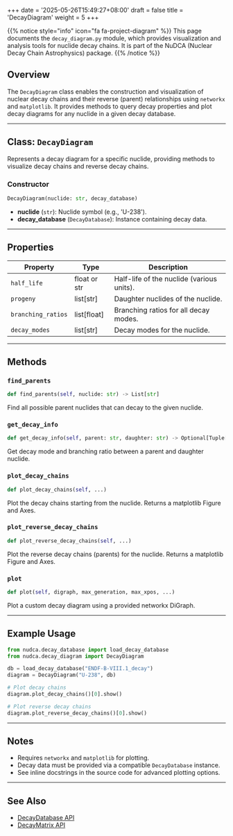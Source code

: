 +++
date = '2025-05-26T15:49:27+08:00'
draft = false
title = 'DecayDiagram'
weight = 5
+++


{{% notice style="info" icon="fa fa-project-diagram" %}}
This page documents the `decay_diagram.py` module, which provides visualization and analysis tools for nuclide decay chains. It is part of the NuDCA (Nuclear Decay Chain Astrophysics) package.
{{% /notice %}}

## Overview

The `DecayDiagram` class enables the construction and visualization of nuclear decay chains and their reverse (parent) relationships using `networkx` and `matplotlib`. It provides methods to query decay properties and plot decay diagrams for any nuclide in a given decay database.

---

## Class: `DecayDiagram`

Represents a decay diagram for a specific nuclide, providing methods to visualize decay chains and reverse decay chains.

### Constructor
```python
DecayDiagram(nuclide: str, decay_database)
```
- **nuclide** (`str`): Nuclide symbol (e.g., 'U-238').
- **decay_database** (`DecayDatabase`): Instance containing decay data.

---

## Properties

| Property           | Type                | Description                                      |
|--------------------|---------------------|--------------------------------------------------|
| `half_life`        | float or str        | Half-life of the nuclide (various units).        |
| `progeny`          | list[str]           | Daughter nuclides of the nuclide.                |
| `branching_ratios` | list[float]         | Branching ratios for all decay modes.            |
| `decay_modes`      | list[str]           | Decay modes for the nuclide.                     |

---

## Methods

### `find_parents`
```python
def find_parents(self, nuclide: str) -> List[str]
```
Find all possible parent nuclides that can decay to the given nuclide.

### `get_decay_info`
```python
def get_decay_info(self, parent: str, daughter: str) -> Optional[Tuple[str, float]]
```
Get decay mode and branching ratio between a parent and daughter nuclide.

### `plot_decay_chains`
```python
def plot_decay_chains(self, ...)
```
Plot the decay chains starting from the nuclide. Returns a matplotlib Figure and Axes.

### `plot_reverse_decay_chains`
```python
def plot_reverse_decay_chains(self, ...)
```
Plot the reverse decay chains (parents) for the nuclide. Returns a matplotlib Figure and Axes.

### `plot`
```python
def plot(self, digraph, max_generation, max_xpos, ...)
```
Plot a custom decay diagram using a provided networkx DiGraph.

---

## Example Usage

```python
from nudca.decay_database import load_decay_database
from nudca.decay_diagram import DecayDiagram

db = load_decay_database("ENDF-B-VIII.1_decay")
diagram = DecayDiagram("U-238", db)

# Plot decay chains
diagram.plot_decay_chains()[0].show()

# Plot reverse decay chains
diagram.plot_reverse_decay_chains()[0].show()
```

---

## Notes
- Requires `networkx` and `matplotlib` for plotting.
- Decay data must be provided via a compatible `DecayDatabase` instance.
- See inline docstrings in the source code for advanced plotting options.

---

## See Also
- [DecayDatabase API](./DecayDatabase/)
- [DecayMatrix API](./DecayMatrix/)

